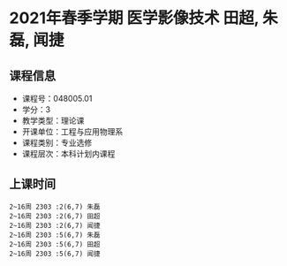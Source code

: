 # 2021年春季学期 医学影像技术 田超, 朱磊, 闻捷






## 课程信息

- 课程号：048005.01
- 学分：3
- 教学类型：理论课
- 开课单位：工程与应用物理系
- 课程类别：专业选修
- 课程层次：本科计划内课程

## 上课时间

```
2~16周 2303 :2(6,7) 朱磊
2~16周 2303 :2(6,7) 田超
2~16周 2303 :2(6,7) 闻捷
2~16周 2303 :5(6,7) 朱磊
2~16周 2303 :5(6,7) 田超
2~16周 2303 :5(6,7) 闻捷
```

